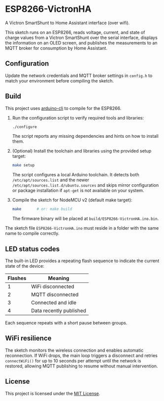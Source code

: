 # ESP8266-VictronHA
A Victron SmartShunt to Home Assistant interface (over wifi).

This sketch runs on an ESP8266, reads voltage, current, and state of charge
values from a Victron SmartShunt over the serial interface, displays the
information on an OLED screen, and publishes the measurements to an MQTT
broker for consumption by Home Assistant.

## Configuration

Update the network credentials and MQTT broker settings in `config.h` to match
your environment before compiling the sketch.

## Build

This project uses [arduino-cli](https://arduino.github.io/arduino-cli/latest/) to compile for the ESP8266.

1. Run the configuration script to verify required tools and libraries:

   ```bash
   ./configure
   ```

   The script reports any missing dependencies and hints on how to install them.

2. (Optional) Install the toolchain and libraries using the provided setup target:

   ```bash
   make setup
   ```

   The script configures a local Arduino toolchain. It detects both
   `/etc/apt/sources.list` and the newer `/etc/apt/sources.list.d/ubuntu.sources`
   and skips mirror configuration or package installation if `apt-get` is not
   available on your system.

3. Compile the sketch for NodeMCU v2 (default make target):

   ```bash
   make       # or: make build
   ```

   The firmware binary will be placed at
   `build/ESP8266-VictronHA.ino.bin`.

The sketch file `ESP8266-VictronHA.ino` must reside in a folder with the same name to compile correctly.

## LED status codes

The built-in LED provides a repeating flash sequence to indicate the current
state of the device:

| Flashes | Meaning                  |
| ------- | ------------------------ |
| 1       | WiFi disconnected        |
| 2       | MQTT disconnected        |
| 3       | Connected and idle       |
| 4       | Data recently published  |

Each sequence repeats with a short pause between groups.

## WiFi resilience

The sketch monitors the wireless connection and enables automatic
reconnection. If WiFi drops, the main loop triggers a disconnect and
retries `connectWiFi()` for up to 10 seconds per attempt until the
network is restored, allowing MQTT publishing to resume without manual
intervention.

## License

This project is licensed under the [MIT License](LICENSE).
